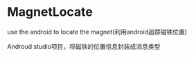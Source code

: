 # MagnetLocate
use the android to locate the magnet(利用android追踪磁铁位置)

Androud studio项目，将磁铁的位置信息封装成消息类型
